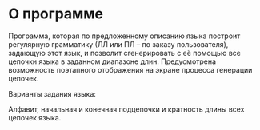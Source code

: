 # О программе

Программа, которая по предложенному описанию языка построит регулярную грамматику (ЛЛ или ПЛ – по заказу пользователя), задающую этот язык, и позволит сгенерировать с её помощью все цепочки языка в заданном диапазоне длин. Предусмотрена возможность поэтапного отображения на экране процесса генерации цепочек. 


Варианты задания языка:

Алфавит, начальная и конечная подцепочки и кратность длины всех цепочек языка. 
